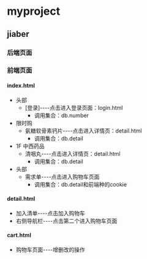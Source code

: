 # myproject
## jiaber
### 后端页面

### 前端页面
#### index.html
* 头部
    * [登录]----点击进入登录页面：login.html
        * 调用集合：db.number
* 限时购
    * 氨糖软骨素钙片----点击进入详情页：detail.html
        * 调用集合：db.detail
* 1F 中西药品
    * 清咽丸----点击进入详情页：detail.html
        * 调用集合：db.detail
* 头部
    * 需求单----点击进入购物车页面
        * 调用集合：db.detail和前端种的cookie
#### detail.html
* 加入清单----点击加入购物车
* 右侧导航栏----点击第二个进入购物车页面
#### cart.html
* 购物车页面----增删改的操作



